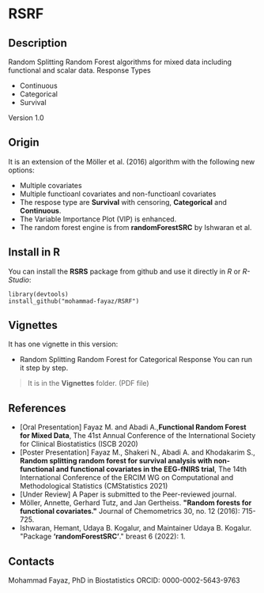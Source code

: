 # RSRF
## Description
Random Splitting Random Forest algorithms for mixed data including functional and scalar data. 
Response Types
- Continuous
- Categorical
- Survival

Version 1.0

## Origin 
It is an extension of the Möller et al. (2016) algorithm with the following new options:
- Multiple covariates
- Multiple functioanl covariates and non-functioanl covariates
- The respose type are **Survival** with censoring, **Categorical** and **Continuous**.
- The Variable Importance Plot (VIP) is enhanced.
- The random forest engine is from **randomForestSRC** by Ishwaran et al.

## Install in R

You can install the **RSRS** package from github and use it directly in *R* or *R-Studio*:
```
library(devtools)
install_github("mohammad-fayaz/RSRF")
```
## Vignettes
It has one vignette in this version:
- Random Splitting Random Forest for Categorical Response
You can run it step by step. 
> It is in the **Vignettes** folder. (PDF file)

## References 
- [Oral Presentation] Fayaz M. and Abadi A.,**Functional Random Forest for Mixed Data**, The 41st Annual Conference of the International Society for Clinical Biostatistics (ISCB 2020)
- [Poster Presentation]  Fayaz M., Shakeri N., Abadi A. and Khodakarim S., **Random splitting random forest for survival analysis with non-functional and functional covariates in the EEG-fNIRS trial**, The 14th International Conference of the ERCIM WG on Computational and Methodological Statistics (CMStatistics 2021) 
- [Under Review] A Paper is submitted to the Peer-reviewed journal.
- Möller, Annette, Gerhard Tutz, and Jan Gertheiss. **"Random forests for functional covariates."** Journal of Chemometrics 30, no. 12 (2016): 715-725.
- Ishwaran, Hemant, Udaya B. Kogalur, and Maintainer Udaya B. Kogalur. "Package **‘randomForestSRC’**." breast 6 (2022): 1.

## Contacts
Mohammad Fayaz, PhD in Biostatistics 
ORCID: 0000-0002-5643-9763
